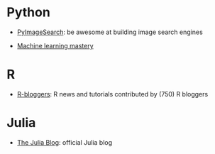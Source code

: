# Python

* [PyImageSearch](https://www.pyimagesearch.com/): be awesome at building image search engines

* [Machine learning mastery](https://machinelearningmastery.com/)
# R

* [R-bloggers](https://www.r-bloggers.com/): R news and tutorials contributed by (750) R bloggers

# Julia

* [The Julia Blog](https://julialang.org/blog/): official Julia blog
